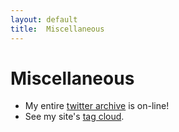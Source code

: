 ```yaml
---
layout: default
title:  Miscellaneous
---
```

# Miscellaneous

- My entire [twitter archive](/twitter/) is on-line!
- See my site's [tag cloud](cloud/).